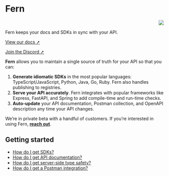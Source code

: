 # Fern

<div align="right">
  <a href="https://www.npmjs.com/package/fern-api" alt="fern-api npm package">
    <img src="https://img.shields.io/npm/v/fern-api?style=flat-square" />
  </a>
</div>

Fern keeps your docs and SDKs in sync with your API.

[View our docs ➚](https://buildwithfern.com/docs/intro)

[Join the Discord ➚](https://discord.com/invite/JkkXumPzcG)

**Fern** allows you to maintain a single source of truth for your API so that you can:

1. **Generate idiomatic SDKs** in the most popular languages: TypeScript/JavaScript, Python, Java, Go, Ruby. Fern also handles publishing to registries.
2. **Serve your API accurately**. Fern integrates with popular frameworks like Express, FastAPI, and Spring to add compile-time and run-time checks.
3. **Auto-update** your API documentation, Postman collection, and OpenAPI description any time your API changes.

We’re in private beta with a handful of customers. If you’re interested in using Fern, [**reach out**](mailto:hey@buildwithfern.com?subject=%5BPrivate%20beta%5D%20Interest%20in%20joining).

## Getting started

- [How do I get SDKs?](https://www.buildwithfern.com/docs/features/sdk)
- [How do I get API documentation?](https://www.buildwithfern.com/docs/features/api-docs)
- [How do I get server-side type safety?](https://www.buildwithfern.com/docs/features/server)
- [How do I get a Postman integration?](https://www.buildwithfern.com/docs/features/postman)
